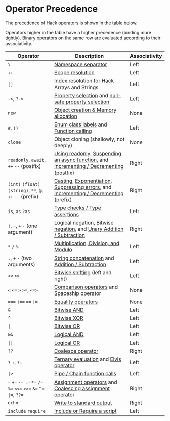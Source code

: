 # Operator Precedence

The precedence of Hack operators is shown in the table below.

Operators higher in the table have a higher precedence (binding more
tightly). Binary operators on the same row are evaluated according to their
associativity.

Operator | Description | Associativity
------------ | --------- | ---------
`\` | [Namespace separator](/docs/hack/source-code-fundamentals/namespaces)  | Left
`::` | [Scope resolution](/docs/hack/expressions-and-operators/scope-resolution)  | Left
`[]` | [Index resolution](/docs/hack/expressions-and-operators/subscript) for Hack Arrays and Strings | Left
`->`, `?->` | [Property selection](/docs/hack/expressions-and-operators/member-selection) and [null-safe property selection](/docs/hack/expressions-and-operators/member-selection#null-safe-member-access) | Left
`new` | [Object creation & Memory allocation](/docs/hack/expressions-and-operators/new) | None
`#`, `()` | [Enum class labels](/docs/hack/built-in-types/enum-class-label) and [Function calling](/docs/hack/functions/introduction) | Left
`clone` | Object cloning (shallowly, not deeply) | None
`readonly`, `await`, `++` `--` (postfix) | [Using readonly](/docs/hack/readonly/explicit-readonly-keywords), [Suspending an async function](/docs/hack/expressions-and-operators/await), and [Incrementing / Decrementing](/docs/hack/expressions-and-operators/incrementing-and-decrementing) (postfix) | Right
`(int)` `(float)` `(string)`, `**`, `@`, `++` `--` (prefix) | [Casting](/docs/hack/expressions-and-operators/casting), [Exponentiation](/docs/hack/expressions-and-operators/arithmetic#exponent), [Suppressing errors](/docs/hack/expressions-and-operators/error-control), and [Incrementing / Decrementing](/docs/hack/expressions-and-operators/incrementing-and-decrementing) (prefix) | Right
`is`, `as` `?as` |[Type checks / Type assertions](/docs/hack/expressions-and-operators/type-assertions) | Left
`!`, `~`, `+` `-` (one argument) | [Logical negation](/docs/hack/expressions-and-operators/logical-operators), [Bitwise negation](/docs/hack/expressions-and-operators/bitwise-operators#bitwise-negation), and [Unary Addition / Subtraction](/docs/hack/expressions-and-operators/arithmetic) | Right
`*` `/` `%` | [Multiplication, Division, and Modulo](/docs/hack/expressions-and-operators/arithmetic) | Left
`.`, `+` `-` (two arguments) | [String concatenation](/docs/hack/expressions-and-operators/string-concatenation) and [Addition / Subtraction](/docs/hack/expressions-and-operators/arithmetic) | Left
`<<` `>>` | [Bitwise shifting](/docs/hack/expressions-and-operators/bitwise-operators) (left and right) | Left
`<` `<=` `>` `>=`, `<=>` | [Comparison operators](/docs/hack/expressions-and-operators/comparisons) and [Spaceship operator](/docs/hack/expressions-and-operators/equality#the-spaceship-operator) | None
`===` `!==` `==` `!=` | [Equality operators](/docs/hack/expressions-and-operators/equality) | None
`&` | [Bitwise AND](/docs/hack/expressions-and-operators/bitwise-operators) | Left
`^` | [Bitwise XOR](/docs/hack/expressions-and-operators/bitwise-operators) | Left
`\|` | [Bitwise OR](/docs/hack/expressions-and-operators/bitwise-operators) | Left
`&&` | [Logical AND](/docs/hack/expressions-and-operators/logical-operators) | Left
`\|\|` | [Logical OR](/docs/hack/expressions-and-operators/logical-operators) | Left
`??` | [Coalesce operator](/docs/hack/expressions-and-operators/coalesce) | Right
`?` `:`, `?:` | [Ternary evaluation](/docs/hack/expressions-and-operators/ternary) and [Elvis operator](/docs/hack/expressions-and-operators/ternary#elvis-operator) | Left
`\|>` | [Pipe / Chain function calls](/docs/hack/expressions-and-operators/pipe) | Left
`=` `+=` `-=` `.=` `*=` `/=` `%=` `<<=` `>>=` `&=` `^=` `\|=`, `??=` | [Assignment operators](/docs/hack/expressions-and-operators/assignment) and [Coalescing assignment operator](/docs/hack/expressions-and-operators/coalesce#coalescing-assignment-operator) | Right
`echo` | [Write to standard output](/docs/hack/expressions-and-operators/echo) | Right
`include` `require` | [Include or Require a script](/docs/hack/source-code-fundamentals/script-inclusion)| Left
